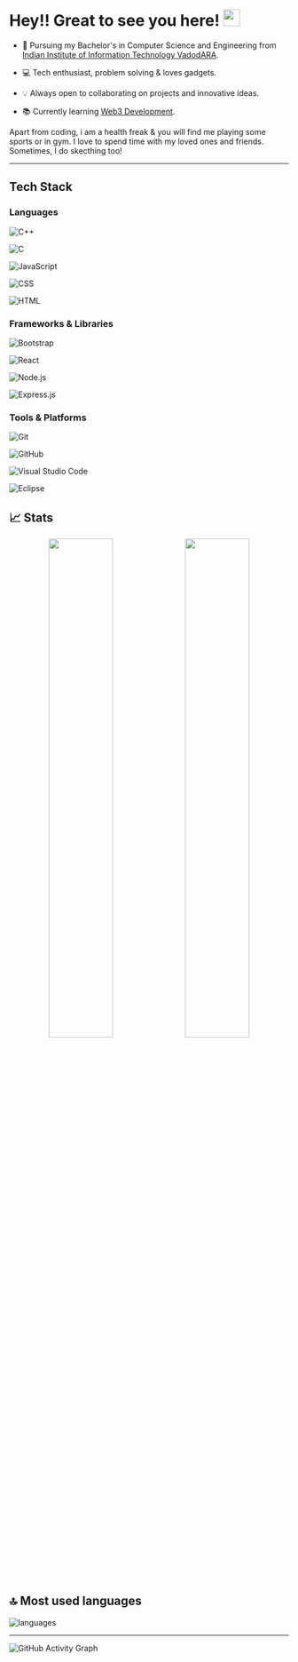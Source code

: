 # Hey!! Great to see you here! <img src="/src/wave.gif" width="30px">

* 📖 Pursuing my Bachelor's in Computer Science and Engineering from [Indian Institute of Information Technology VadodARA](http://www.iiitvadodara.ac.in/). 

* 💻 Tech enthusiast, problem solving & loves gadgets.
* 💡 Always open to collaborating on projects and innovative ideas. 

* 📚 Currently learning [Web3 Development](https://en.wikipedia.org/wiki/Web3).

Apart from coding, i am a health freak & you will find me playing some sports or in gym. I love to spend time with my loved ones and friends. Sometimes, I do skecthing too!

---

##  Tech Stack

###  Languages

![C++](https://img.shields.io/badge/C%2B%2B-00599C?style=flat&logo=bootstrap&logo=c%2B%2B&logoColor=white)&nbsp;

![C](https://img.shields.io/badge/C-00599C?style=flat&logo=c&logoColor=white)&nbsp;

![JavaScript](https://img.shields.io/badge/JavaScript-F7DF1E?style=flat&logo=javascript&logoColor=black)&nbsp;

![CSS](https://img.shields.io/badge/CSS3-1572B6?style=flat&logo=css3&logoColor=white)&nbsp;

![HTML](https://img.shields.io/badge/HTML5-E34F26?style=flat&logo=html5&logoColor=white)&nbsp;

###  Frameworks & Libraries

![Bootstrap](https://img.shields.io/badge/Bootstrap-563D7C?style=flat&logo=bootstrap&logoColor=white)&nbsp;

![React](https://img.shields.io/badge/React-20232A?style=flat&logo=react&logoColor=61DAFB)&nbsp;

![Node.js](https://img.shields.io/badge/Node.js-43853D?style=flat&logo=node.js&logoColor=white)&nbsp;

![Express.js](https://img.shields.io/badge/Express.js-404D59?style=flat&logo=express.js)&nbsp;


### Tools & Platforms

![Git](https://img.shields.io/badge/GIT-E44C30?style=flat&logo=git&logoColor=white)&nbsp;

![GitHub](https://img.shields.io/badge/GitHub-100000?style=flat&logo=github&logoColor=white)&nbsp;

![Visual Studio Code](https://img.shields.io/badge/Visual_Studio_Code-0078D4?style=flat&logo=visual%20studio%20code&logoColor=white)&nbsp;

![Eclipse](https://img.shields.io/badge/Eclipse-2C2255?style=flat&logo=eclipse&logoColor=white)&nbsp;

## 📈 Stats

<p align="center">
  <img width="48%" src="https://github-readme-stats.vercel.app/api?username=sumitramkr&show_icons=true&hide_border=true&theme=radical" />
  <img width="48%" src="https://github-readme-streak-stats.herokuapp.com/?user=sumitramkr&hide_border=true&theme=radical" />
</p>

## 🔝 Most used languages

  <img alt="languages" src="https://github-readme-stats.vercel.app/api/top-langs/?username=sumitramkr&layout=compact&hide_border=true&theme=radical" />

---

![GitHub Activity Graph](https://activity-graph.herokuapp.com/graph?username=sumitramkr&bg_color=000000&color=4fff67&line=4fff67&point=ffffff&area=true&hide_border=true)  
